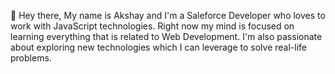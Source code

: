 👋 Hey there, 
My name is Akshay and I'm a Saleforce Developer who loves to work with JavaScript technologies. 
Right now my mind is focused on learning everything that is related to Web Development. 
I'm also passionate about exploring new technologies which I can leverage to solve real-life problems.

